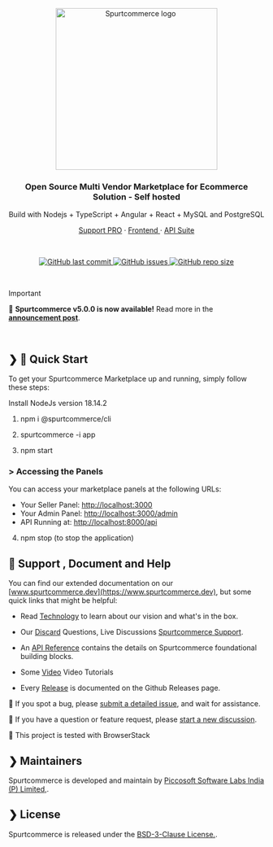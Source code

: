 
<p align="center">
  <a href="https://www.spurtcommerce.com/#gh-light-mode-only">
    <img src="https://www.spurtcommerce.com/spurtcommerce.svg" width="318px" alt="Spurtcommerce logo" />
  </a>
</p>
<h3 align="center">Open Source Multi Vendor Marketplace for Ecommerce Solution - Self hosted </h3>
<p align="center"> Build with Nodejs + TypeScript + Angular + React + MySQL and PostgreSQL</p>
<p align="center"><a href="https://www.spurtcommerce.com/price-details"> Support PRO</a> · <a href="https://www.spurtcommerce.com/price-details"> Frontend </a> ·  <a href="https://www.spurtcommerce.com/price-details"> API Suite </a></p>
<br />
<p align="center">
  <a href="https://github.com/spurtcommerce/multivendor-marketplace/releases">
    <img src="https://img.shields.io/github/last-commit/spurtcommerce/deployment" alt="GitHub last commit" />
  </a>
  <a href="https://github.com/spurtcommerce/multivendor-marketplace/issues">
    <img src="https://img.shields.io/github/issues/spurtcommerce/deployment" alt="GitHub issues" />
  </a>
  <a href="https://github.com/spurtcommerce/multivendor-marketplace/releases">
    <img src="https://img.shields.io/github/repo-size/spurtcommerce/deployment?color=orange" alt="GitHub repo size" />
  </a>
</p>
<br />

> [!IMPORTANT]
> 🎉 <strong>Spurtcommerce v5.0.0 is now available!</strong> Read more in the <a target="_blank" href="https://www.spurtcommerce.com/spurtcommerce-change-log" rel="dofollow"><strong>announcement post</strong></a>.
<br />

## ❯ 🚀 Quick Start

To get your Spurtcommerce Marketplace up and running, simply follow these steps:

Install NodeJs version 18.14.2

1. npm i @spurtcommerce/cli

2. spurtcommerce -i app

3. npm start

### > Accessing the Panels
You can access your marketplace panels at the following URLs:

- Your Seller Panel: [http://localhost:3000](http://localhost:3000)
- Your Admin Panel: [http://localhost:3000/admin](http://localhost:3000/admin)
- API Running at: [http://localhost:8000/api](http://localhost:8000/api)

4. npm stop (to stop the application)

## 🤔 Support , Document and Help

You can find our extended documentation on our [www.spurtcommerce.dev](https://www.spurtcommerce.dev), but some quick links that might be helpful:

- Read [Technology](https://www.spurtcommerce.com/opensource-ecommerce-multivendor-nodejs-react-angular) to learn about our vision and what's in the box.

- Our [Discard](https://discord.com/invite/hyW4MXXn8n) Questions, Live Discussions [Spurtcommerce Support](https://accounts.spurtcommerce.com/#/auth/login-client).
- An [API Reference](https://www.spurtcommerce.dev/v/spurtapi/) contains the details on Spurtcommerce foundational building blocks.
- Some [Video](https://www.youtube.com/@Spurtcommerce/videos) Video Tutorials 
- Every [Release](https://github.com/spurtcommerce/multivendor-marketplace/releases) is documented on the Github Releases page.

🐞 If you spot a bug, please [submit a detailed issue](https://github.com/spurtcommerce/multivendor-marketplace/issues/new), and wait for assistance.

🤔 If you have a question or feature request, please [start a new discussion](https://github.com/orgs/spurtcommerce/discussions/new/choose). 
  
🤔 This project is tested with BrowserStack

## ❯ Maintainers
Spurtcommerce is developed and maintain by [Piccosoft Software Labs India (P) Limited,](https://www.piccosoft.com).


## ❯ License

Spurtcommerce is released under the [BSD-3-Clause License.](https://github.com/spurtcommerce/spurtcommerce/blob/master/LICENSE).
